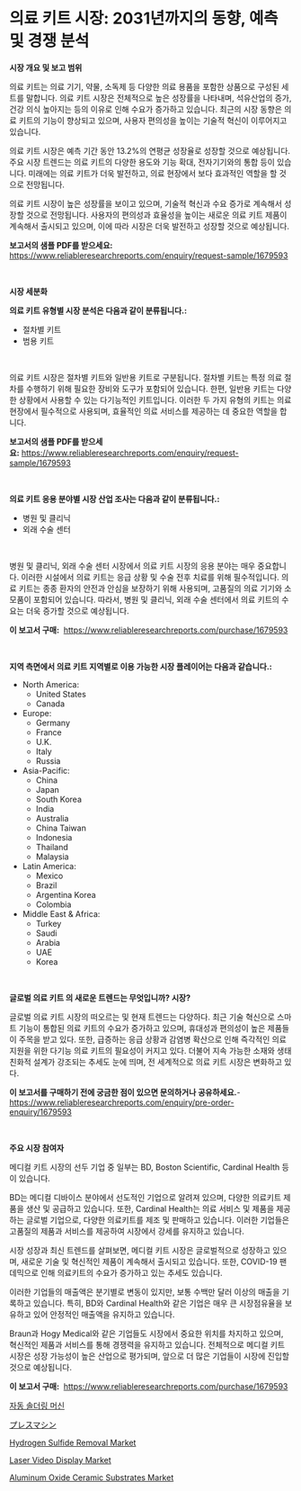 <p><h1>의료 키트 시장: 2031년까지의 동향, 예측 및 경쟁 분석</h1></p><p><strong>시장 개요 및 보고 범위</strong></p>
<p><p>의료 키트는 의료 기기, 약물, 소독제 등 다양한 의료 용품을 포함한 상품으로 구성된 세트를 말합니다. 의료 키트 시장은 전체적으로 높은 성장률을 나타내며, 석유산업의 증가, 건강 의식 높아지는 등의 이유로 인해 수요가 증가하고 있습니다. 최근의 시장 동향은 의료 키트의 기능이 향상되고 있으며, 사용자 편의성을 높이는 기술적 혁신이 이루어지고 있습니다.</p><p>의료 키트 시장은 예측 기간 동안 13.2%의 연평균 성장율로 성장할 것으로 예상됩니다. 주요 시장 트렌드는 의료 키트의 다양한 용도와 기능 확대, 전자기기와의 통합 등이 있습니다. 미래에는 의료 키트가 더욱 발전하고, 의료 현장에서 보다 효과적인 역할을 할 것으로 전망됩니다.</p><p>의료 키트 시장이 높은 성장률을 보이고 있으며, 기술적 혁신과 수요 증가로 계속해서 성장할 것으로 전망됩니다. 사용자의 편의성과 효율성을 높이는 새로운 의료 키트 제품이 계속해서 출시되고 있으며, 이에 따라 시장은 더욱 발전하고 성장할 것으로 예상됩니다.</p></p>
<p><strong>보고서의 샘플 PDF를 받으세요:</strong> <a href="https://www.reliableresearchreports.com/enquiry/request-sample/1679593">https://www.reliableresearchreports.com/enquiry/request-sample/1679593</a></p>
<p>&nbsp;</p>
<p><strong>시장 세분화</strong></p>
<p><strong>의료 키트 유형별 시장 분석은 다음과 같이 분류됩니다.:</strong></p>
<p><ul><li>절차별 키트</li><li>범용 키트</li></ul></p>
<p>&nbsp;</p>
<p><p>의료 키트 시장은 절차별 키트와 일반용 키트로 구분됩니다. 절차별 키트는 특정 의료 절차를 수행하기 위해 필요한 장비와 도구가 포함되어 있습니다. 한편, 일반용 키트는 다양한 상황에서 사용할 수 있는 다기능적인 키트입니다. 이러한 두 가지 유형의 키트는 의료 현장에서 필수적으로 사용되며, 효율적인 의료 서비스를 제공하는 데 중요한 역할을 합니다.</p></p>
<p><strong>보고서의 샘플 PDF를 받으세요:</strong>&nbsp;<a href="https://www.reliableresearchreports.com/enquiry/request-sample/1679593">https://www.reliableresearchreports.com/enquiry/request-sample/1679593</a></p>
<p>&nbsp;</p>
<p><strong> 의료 키트 응용 분야별 시장 산업 조사는 다음과 같이 분류됩니다.:</strong></p>
<p><ul><li>병원 및 클리닉</li><li>외래 수술 센터</li></ul></p>
<p>&nbsp;</p>
<p><p>병원 및 클리닉, 외래 수술 센터 시장에서 의료 키트 시장의 응용 분야는 매우 중요합니다. 이러한 시설에서 의료 키트는 응급 상황 및 수술 전후 치료를 위해 필수적입니다. 의료 키트는 종종 환자의 안전과 안심을 보장하기 위해 사용되며, 고품질의 의료 기기와 소모품이 포함되어 있습니다. 따라서, 병원 및 클리닉, 외래 수술 센터에서 의료 키트의 수요는 더욱 증가할 것으로 예상됩니다.</p></p>
<p><strong>이 보고서 구매:</strong>&nbsp; <a href="https://www.reliableresearchreports.com/purchase/1679593">https://www.reliableresearchreports.com/purchase/1679593</a></p>
<p>&nbsp;</p>
<p><strong>지역 측면에서 의료 키트 지역별로 이용 가능한 시장 플레이어는 다음과 같습니다.:</strong></p>
<p><ul>
    <li>
        North America:
        <ul>
            <li>United States</li>
            <li>Canada</li>
        </ul>
    </li>
    <li>
        Europe:
        <ul>
            <li>Germany</li>
            <li>France</li>
            <li>U.K.</li>
            <li>Italy</li>
            <li>Russia</li>
        </ul>
    </li>
    <li>
        Asia-Pacific:
        <ul>
            <li>China</li>
            <li>Japan</li>
            <li>South Korea</li>
            <li>India</li>
            <li>Australia</li>
            <li>China Taiwan</li>
            <li>Indonesia</li>
            <li>Thailand</li>
            <li>Malaysia</li>
        </ul>
    </li>
    <li>
        Latin America:
        <ul>
            <li>Mexico</li>
            <li>Brazil</li>
            <li>Argentina Korea</li>
            <li>Colombia</li>
        </ul>
    </li>
    <li>
        Middle East & Africa:
        <ul>
            <li>Turkey</li>
            <li>Saudi</li>
            <li>Arabia</li>
            <li>UAE</li>
            <li>Korea</li>
        </ul>
    </li>
    </ul></p>
<p>&nbsp;</p>
<p><strong>글로벌 의료 키트 의 새로운 트렌드는 무엇입니까? 시장?</strong></p>
<p><p>글로벌 의료 키트 시장의 떠오르는 및 현재 트렌드는 다양하다. 최근 기술 혁신으로 스마트 기능이 통합된 의료 키트의 수요가 증가하고 있으며, 휴대성과 편의성이 높은 제품들이 주목을 받고 있다. 또한, 급증하는 응급 상황과 감염병 확산으로 인해 즉각적인 의료 지원을 위한 다기능 의료 키트의 필요성이 커지고 있다. 더불어 지속 가능한 소재와 생태친화적 설계가 강조되는 추세도 눈에 띄며, 전 세계적으로 의료 키트 시장은 변화하고 있다.</p></p>
<p><strong>이 보고서를 구매하기 전에 궁금한 점이 있으면 문의하거나 공유하세요.</strong>- <a href="https://www.reliableresearchreports.com/enquiry/pre-order-enquiry/1679593">https://www.reliableresearchreports.com/enquiry/pre-order-enquiry/1679593</a></p>
<p>&nbsp;</p>
<p><strong>주요 시장 참여자</strong></p>
<p><p>메디컬 키트 시장의 선두 기업 중 일부는 BD, Boston Scientific, Cardinal Health 등이 있습니다. </p><p>BD는 메디컬 디바이스 분야에서 선도적인 기업으로 알려져 있으며, 다양한 의료키트 제품을 생산 및 공급하고 있습니다. 또한, Cardinal Health는 의료 서비스 및 제품을 제공하는 글로벌 기업으로, 다양한 의료키트를 제조 및 판매하고 있습니다. 이러한 기업들은 고품질의 제품과 서비스를 제공하여 시장에서 강세를 유지하고 있습니다.</p><p>시장 성장과 최신 트렌드를 살펴보면, 메디컬 키트 시장은 글로벌적으로 성장하고 있으며, 새로운 기술 및 혁신적인 제품이 계속해서 출시되고 있습니다. 또한, COVID-19 팬데믹으로 인해 의료키트의 수요가 증가하고 있는 추세도 있습니다.</p><p>이러한 기업들의 매출액은 분기별로 변동이 있지만, 보통 수백만 달러 이상의 매출을 기록하고 있습니다. 특히, BD와 Cardinal Health와 같은 기업은 매우 큰 시장점유율을 보유하고 있어 안정적인 매출액을 유지하고 있습니다.</p><p>Braun과 Hogy Medical와 같은 기업들도 시장에서 중요한 위치를 차지하고 있으며, 혁신적인 제품과 서비스를 통해 경쟁력을 유지하고 있습니다. 전체적으로 메디컬 키트 시장은 성장 가능성이 높은 산업으로 평가되며, 앞으로 더 많은 기업들이 시장에 진입할 것으로 예상됩니다.</p></p>
<p><strong>이 보고서 구매:</strong>&nbsp;&nbsp;<a href="https://www.reliableresearchreports.com/purchase/1679593">https://www.reliableresearchreports.com/purchase/1679593</a></p>
<p><p><a href="https://medium.com/@goicoevgovidph/%EC%9E%90%EB%8F%99-%EC%9D%B8%EB%91%90%EA%B8%B0-%EC%8B%9C%EC%9E%A5-%EC%9C%A0%ED%98%95-%EC%9D%91%EC%9A%A9-%EB%B0%8F-%EC%A7%80%EB%A6%AC%EC%97%90-%EB%8C%80%ED%95%9C-%ED%8F%AC%EA%B4%84%EC%A0%81-%ED%8F%89%EA%B0%80-e036dbeb91ae">자동 솔더링 머신</a></p><p><a href="https://medium.com/@lily-u-genius/%E3%83%97%E3%83%AC%E3%82%B9%E6%A9%9F%E5%B8%82%E5%A0%B4%E3%81%AE%E8%A6%8F%E6%A8%A1-cagr-%E3%83%88%E3%83%AC%E3%83%B3%E3%83%89-2024-2030-275ebd17c210">プレスマシン</a></p><p><a href="https://view.publitas.com/reportprime-1/hydrogen-sulfide-removal-market-provides-detailed-segmentation-of-this-market-based-on-type-application-and-region-and-forecast-for-the-period-from-2024-2031/">Hydrogen Sulfide Removal Market</a></p><p><a href="https://angry-finch-aaf.notion.site/Laser-Video-Display-Market-Centers-on-Aspects-such-as-Market-Growth-Market-Share-Market-Opportunit-a2b4e4e3a3cf4c239d905b49971ec38b">Laser Video Display Market</a></p><p><a href="https://github.com/Glendatilghmankmgz0rbhwpy/Market-Research-Report-List-1/blob/main/aluminum-oxide-ceramic-substrates-market.md">Aluminum Oxide Ceramic Substrates Market</a></p></p>
